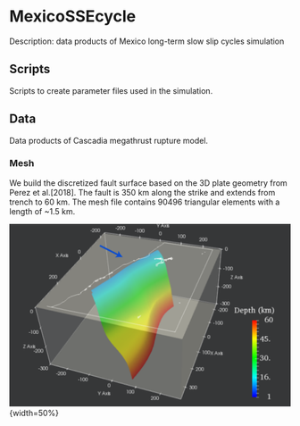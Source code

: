 # MexicoSSEcycle
Description: data products of Mexico long-term slow slip cycles simulation

## Scripts
Scripts to create parameter files used in the simulation.

## Data
Data products of Cascadia megathrust rupture model.

### Mesh

We build the discretized fault surface based on the 3D plate geometry from Perez et al.[2018]. The fault is 350 km along the strike and extends from trench to 60 km. 
The mesh file contains 90496 triangular elements with a length of ~1.5 km. 

![image](https://github.com/daisy20170101/MexicoSSEcycle/blob/main/Data/Mesh/GuerreroSlab.png){width=50%}
